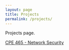 ```yaml
---
layout: page
title: Projects
permalink: /projects/
---
```


Projects page.

[CPE 465 - Network Security](/projects/cpe465)
